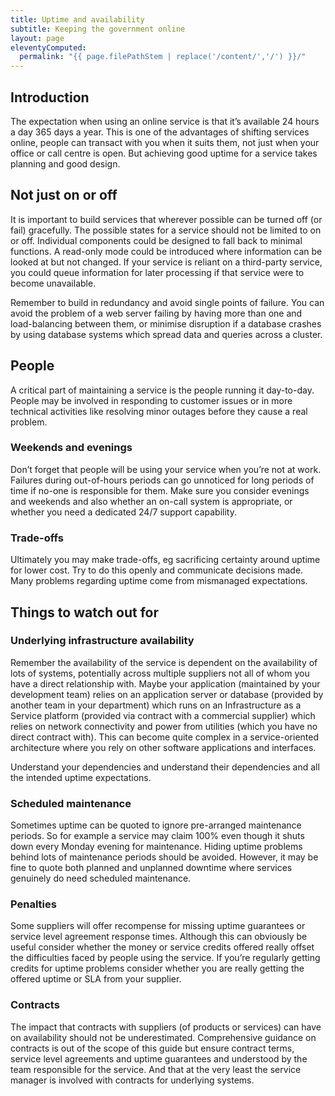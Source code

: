 ```yaml
---
title: Uptime and availability
subtitle: Keeping the government online
layout: page
eleventyComputed:
  permalink: "{{ page.filePathStem | replace('/content/','/') }}/"
---
```


## Introduction

The expectation when using an online service is that it’s available 24 hours a day 365 days a year. This is one of the advantages of shifting services online, people can transact with you when it suits them, not just when your office or call centre is open. But achieving good uptime for a service takes planning and good design.

## Not just on or off

It is important to build services that wherever possible can be turned off (or fail) gracefully. The possible states for a service should not be limited to on or off. Individual components could be designed to fall back to minimal functions. A read-only mode could be introduced where information can be looked at but not changed. If your service is reliant on a third-party service, you could queue information for later processing if that service were to become unavailable.

Remember to build in redundancy and avoid single points of failure. You can avoid the problem of a web server failing by having more than one and load-balancing between them, or minimise disruption if a database crashes by using database systems which spread data and queries across a cluster.

## People

A critical part of maintaining a service is the people running it day-to-day. People may be involved in responding to customer issues or in more technical activities like resolving minor outages before they cause a real problem.

### Weekends and evenings

Don’t forget that people will be using your service when you’re not at work. Failures during out-of-hours periods can go unnoticed for long periods of time if no-one is responsible for them. Make sure you consider evenings and weekends and also whether an on-call system is appropriate, or whether you need a dedicated 24/7 support capability.

### Trade-offs

Ultimately you may make trade-offs, eg sacrificing certainty around uptime for lower cost. Try to do this openly and communicate decisions made. Many problems regarding uptime come from mismanaged expectations.

## Things to watch out for

### Underlying infrastructure availability

Remember the availability of the service is dependent on the availability of lots of systems, potentially across multiple suppliers not all of whom you have a direct relationship with. Maybe your application (maintained by your development team) relies on an application server or database (provided by another team in your department) which runs on an Infrastructure as a Service platform (provided via contract with a commercial supplier) which relies on network connectivity and power from utilities (which you have no direct contract with). This can become quite complex in a service-oriented architecture where you rely on other software applications and interfaces.

Understand your dependencies and understand their dependencies and all the intended uptime expectations.

### Scheduled maintenance

Sometimes uptime can be quoted to ignore pre-arranged maintenance periods. So for example a service may claim 100% even though it shuts down every Monday evening for maintenance. Hiding uptime problems behind lots of maintenance periods should be avoided. However, it may be fine to quote both planned and unplanned downtime where services genuinely do need scheduled maintenance.

### Penalties

Some suppliers will offer recompense for missing uptime guarantees or service level agreement response times. Although this can obviously be useful consider whether the money or service credits offered really offset the difficulties faced by people using the service. If you’re regularly getting credits for uptime problems consider whether you are really getting the offered uptime or SLA from your supplier.

### Contracts

The impact that contracts with suppliers (of products or services) can have on availability should not be underestimated. Comprehensive guidance on contracts is out of the scope of this guide but ensure contract terms, service level agreements and uptime guarantees and understood by the team responsible for the service. And that at the very least the service manager is involved with contracts for underlying systems.
